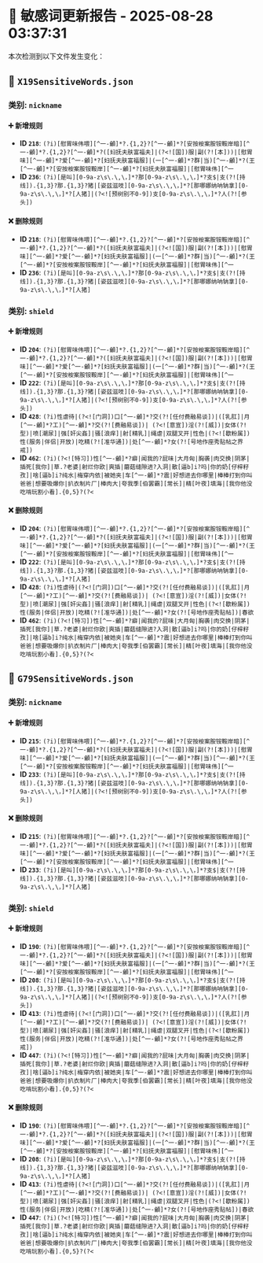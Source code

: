 # 📝 敏感词更新报告 - 2025-08-28 03:37:31

本次检测到以下文件发生变化：

## 📄 `X19SensitiveWords.json`

### 类别: `nickname`

#### ➕ 新增规则
- **ID `218`**: `(?i)[慰胃味伟喂][^一-龥]*?.{1,2}?[^一-龥]*?[安按桉案胺铵鞍岸暗][^一-龥]*?.{1,2}?[^一-龥]*?([妇抚夫肤富福夫]|(?<![国])服|副(?![本]))|[慰胃味][^一-龥]*?爱[^一-龥]*?[妇抚夫肤富福服]|(一[^一-龥]*?群|当)[^一-龥]*?(王[^一-龥]*?[安按桉案胺铵鞍岸][^一-龥]*?[妇抚夫肤富福服]|[慰胃味伟][^一`
- **ID `236`**: `(?i)[是叫][0-9a-z\s\.\,\，]*?那[0-9a-z\s\.\,\，]*?支$|支(?![持线]).{1,3}?那.{1,3}?猪|[姿兹滋吱][0-9a-z\s\.\,\，]*?[那哪娜纳呐钠拿][0-9a-z\s\.\,\，]*?[人猪]|(?<![预树别不0-9])支[0-9a-z\s\.\,\，]*?人(?![参头])`

#### ❌ 删除规则
- **ID `218`**: `(?i)[慰胃味伟喂][^一-龥]*?.{1,2}?[^一-龥]*?[安按桉案胺铵鞍岸暗][^一-龥]*?.{1,2}?[^一-龥]*?([妇抚夫肤富福夫]|(?<![国])服|副(?![本]))|[慰胃味][^一-龥]*?爱[^一-龥]*?[妇抚夫肤富福服]|(一[^一-龥]*?群|当)[^一-龥]*?(王[^一-龥]*?[安按桉案胺铵鞍岸][^一-龥]*?[妇抚夫肤富福服]|[慰胃味伟][^一`
- **ID `236`**: `(?i)[是叫][0-9a-z\s\.\,\，]*?那[0-9a-z\s\.\,\，]*?支$|支(?![持线]).{1,3}?那.{1,3}?猪|[姿兹滋吱][0-9a-z\s\.\,\，]*?[那哪娜纳呐钠拿][0-9a-z\s\.\,\，]*?[人猪]`

### 类别: `shield`

#### ➕ 新增规则
- **ID `204`**: `(?i)[慰胃味伟喂][^一-龥]*?.{1,2}?[^一-龥]*?[安按桉案胺铵鞍岸暗][^一-龥]*?.{1,2}?[^一-龥]*?([妇抚夫肤富福夫]|(?<![国])服|副(?![本]))|[慰胃味][^一-龥]*?爱[^一-龥]*?[妇抚夫肤富福服]|(一[^一-龥]*?群|当)[^一-龥]*?(王[^一-龥]*?[安按桉案胺铵鞍岸][^一-龥]*?[妇抚夫肤富福服]|[慰胃味伟][^一`
- **ID `222`**: `(?i)[是叫][0-9a-z\s\.\,\，]*?那[0-9a-z\s\.\,\，]*?支$|支(?![持线]).{1,3}?那.{1,3}?猪|[姿兹滋吱][0-9a-z\s\.\,\，]*?[那哪娜纳呐钠拿][0-9a-z\s\.\,\，]*?[人猪]|(?<![预树别不0-9])支[0-9a-z\s\.\,\，]*?人(?![参头])`
- **ID `428`**: `(?i)性虐待|(?<![门洞])口[^一-龥]*?交(?![任付费融易谈])|([乳肛]|月[^一-龥]*?工)[^一-龥]*?交(?![费融易谈])| (?<![意宣])淫(?![威])|女体(?!型)|喷[潮尿]|强[奸尖姦]|骚[浪痒]|射[精乳]|绳虐|双腿叉开|性色|(?<![歇粉属])性(服务|伴侣|开放)|吃精(?![准华通])|处[^一-龥]*?女(?![号地作座秀贴帖之界戒])`
- **ID `462`**: `(?i)(?<![特习])性[^一-龥]*?癖|闻我的?屁味|大月匈|胸袭|肉交换|阴茅|插死[我你]|草.?老婆|射烂你欧|爽插|蘑菇缝隙进?入洞|散[逼b]i?吗|你的奶[仔梓籽孜]|啥[逼b]i?纯水|梅穿内依|被她夹|车[^一-龥]*?震|好想进去你哪里|棒棒打到你叫爸爸|想要吸爆你|扒衣制片厂|棒肉大|夸我季[伯罢霸][常长]|精[叶夜]填海|[我你他没吃啃玩割小看].{0,5}?(?<`

#### ❌ 删除规则
- **ID `204`**: `(?i)[慰胃味伟喂][^一-龥]*?.{1,2}?[^一-龥]*?[安按桉案胺铵鞍岸暗][^一-龥]*?.{1,2}?[^一-龥]*?([妇抚夫肤富福夫]|(?<![国])服|副(?![本]))|[慰胃味][^一-龥]*?爱[^一-龥]*?[妇抚夫肤富福服]|(一[^一-龥]*?群|当)[^一-龥]*?(王[^一-龥]*?[安按桉案胺铵鞍岸][^一-龥]*?[妇抚夫肤富福服]|[慰胃味伟][^一`
- **ID `222`**: `(?i)[是叫][0-9a-z\s\.\,\，]*?那[0-9a-z\s\.\,\，]*?支$|支(?![持线]).{1,3}?那.{1,3}?猪|[姿兹滋吱][0-9a-z\s\.\,\，]*?[那哪娜纳呐钠拿][0-9a-z\s\.\,\，]*?[人猪]`
- **ID `428`**: `(?i)性虐待|(?<![门洞])口[^一-龥]*?交(?![任付费融易谈])|([乳肛]|月[^一-龥]*?工)[^一-龥]*?交(?![费融易谈])| (?<![意宣])淫(?![威])|女体(?!型)|喷[潮尿]|强[奸尖姦]|骚[浪痒]|射[精乳]|绳虐|双腿叉开|性色|(?<![歇粉属])性(服务|伴侣|开放)|吃精(?![准华通])|处[^一-龥]*?女(?![号地作座秀贴帖])|春欲`
- **ID `462`**: `(?i)(?<![特习])性[^一-龥]*?癖|闻我的?屁味|大月匈|胸袭|肉交换|阴茅|插死[我你]|草.?老婆|射烂你欧|爽插|蘑菇缝隙进?入洞|散[逼b]i?吗|你的奶[仔梓籽孜]|啥[逼b]i?纯水|梅穿内依|被她夹|车[^一-龥]*?震|好想进去你哪里|棒棒打到你叫爸爸|想要吸爆你|扒衣制片厂|棒肉大|夸我季[伯罢霸][常长]|精[叶夜]填海|[我你他没吃啃玩割小看].{0,5}?(?<`

## 📄 `G79SensitiveWords.json`

### 类别: `nickname`

#### ➕ 新增规则
- **ID `215`**: `(?i)[慰胃味伟喂][^一-龥]*?.{1,2}?[^一-龥]*?[安按桉案胺铵鞍岸暗][^一-龥]*?.{1,2}?[^一-龥]*?([妇抚夫肤富福夫]|(?<![国])服|副(?![本]))|[慰胃味][^一-龥]*?爱[^一-龥]*?[妇抚夫肤富福服]|(一[^一-龥]*?群|当)[^一-龥]*?(王[^一-龥]*?[安按桉案胺铵鞍岸][^一-龥]*?[妇抚夫肤富福服]|[慰胃味伟][^一`
- **ID `233`**: `(?i)[是叫][0-9a-z\s\.\,\，]*?那[0-9a-z\s\.\,\，]*?支$|支(?![持线]).{1,3}?那.{1,3}?猪|[姿兹滋吱][0-9a-z\s\.\,\，]*?[那哪娜纳呐钠拿][0-9a-z\s\.\,\，]*?[人猪]|(?<![预树别不0-9])支[0-9a-z\s\.\,\，]*?人(?![参头])`

#### ❌ 删除规则
- **ID `215`**: `(?i)[慰胃味伟喂][^一-龥]*?.{1,2}?[^一-龥]*?[安按桉案胺铵鞍岸暗][^一-龥]*?.{1,2}?[^一-龥]*?([妇抚夫肤富福夫]|(?<![国])服|副(?![本]))|[慰胃味][^一-龥]*?爱[^一-龥]*?[妇抚夫肤富福服]|(一[^一-龥]*?群|当)[^一-龥]*?(王[^一-龥]*?[安按桉案胺铵鞍岸][^一-龥]*?[妇抚夫肤富福服]|[慰胃味伟][^一`
- **ID `233`**: `(?i)[是叫][0-9a-z\s\.\,\，]*?那[0-9a-z\s\.\,\，]*?支$|支(?![持线]).{1,3}?那.{1,3}?猪|[姿兹滋吱][0-9a-z\s\.\,\，]*?[那哪娜纳呐钠拿][0-9a-z\s\.\,\，]*?[人猪]`

### 类别: `shield`

#### ➕ 新增规则
- **ID `190`**: `(?i)[慰胃味伟喂][^一-龥]*?.{1,2}?[^一-龥]*?[安按桉案胺铵鞍岸暗][^一-龥]*?.{1,2}?[^一-龥]*?([妇抚夫肤富福夫]|(?<![国])服|副(?![本]))|[慰胃味][^一-龥]*?爱[^一-龥]*?[妇抚夫肤富福服]|(一[^一-龥]*?群|当)[^一-龥]*?(王[^一-龥]*?[安按桉案胺铵鞍岸][^一-龥]*?[妇抚夫肤富福服]|[慰胃味伟][^一`
- **ID `208`**: `(?i)[是叫][0-9a-z\s\.\,\，]*?那[0-9a-z\s\.\,\，]*?支$|支(?![持线]).{1,3}?那.{1,3}?猪|[姿兹滋吱][0-9a-z\s\.\,\，]*?[那哪娜纳呐钠拿][0-9a-z\s\.\,\，]*?[人猪]|(?<![预树别不0-9])支[0-9a-z\s\.\,\，]*?人(?![参头])`
- **ID `413`**: `(?i)性虐待|(?<![门洞])口[^一-龥]*?交(?![任付费融易谈])|([乳肛]|月[^一-龥]*?工)[^一-龥]*?交(?![费融易谈])| (?<![意宣])淫(?![威])|女体(?!型)|喷[潮尿]|强[奸尖姦]|骚[浪痒]|射[精乳]|绳虐|双腿叉开|性色|(?<![歇粉属])性(服务|伴侣|开放)|吃精(?![准华通])|处[^一-龥]*?女(?![号地作座秀贴帖之界戒])`
- **ID `447`**: `(?i)(?<![特习])性[^一-龥]*?癖|闻我的?屁味|大月匈|胸袭|肉交换|阴茅|插死[我你]|草.?老婆|射烂你欧|爽插|蘑菇缝隙进?入洞|散[逼b]i?吗|你的奶[仔梓籽孜]|啥[逼b]i?纯水|梅穿内依|被她夹|车[^一-龥]*?震|好想进去你哪里|棒棒打到你叫爸爸|想要吸爆你|扒衣制片厂|棒肉大|夸我季[伯罢霸][常长]|精[叶夜]填海|[我你他没吃啃玩割小看].{0,5}?(?<`

#### ❌ 删除规则
- **ID `190`**: `(?i)[慰胃味伟喂][^一-龥]*?.{1,2}?[^一-龥]*?[安按桉案胺铵鞍岸暗][^一-龥]*?.{1,2}?[^一-龥]*?([妇抚夫肤富福夫]|(?<![国])服|副(?![本]))|[慰胃味][^一-龥]*?爱[^一-龥]*?[妇抚夫肤富福服]|(一[^一-龥]*?群|当)[^一-龥]*?(王[^一-龥]*?[安按桉案胺铵鞍岸][^一-龥]*?[妇抚夫肤富福服]|[慰胃味伟][^一`
- **ID `208`**: `(?i)[是叫][0-9a-z\s\.\,\，]*?那[0-9a-z\s\.\,\，]*?支$|支(?![持线]).{1,3}?那.{1,3}?猪|[姿兹滋吱][0-9a-z\s\.\,\，]*?[那哪娜纳呐钠拿][0-9a-z\s\.\,\，]*?[人猪]`
- **ID `413`**: `(?i)性虐待|(?<![门洞])口[^一-龥]*?交(?![任付费融易谈])|([乳肛]|月[^一-龥]*?工)[^一-龥]*?交(?![费融易谈])| (?<![意宣])淫(?![威])|女体(?!型)|喷[潮尿]|强[奸尖姦]|骚[浪痒]|射[精乳]|绳虐|双腿叉开|性色|(?<![歇粉属])性(服务|伴侣|开放)|吃精(?![准华通])|处[^一-龥]*?女(?![号地作座秀贴帖])|春欲`
- **ID `447`**: `(?i)(?<![特习])性[^一-龥]*?癖|闻我的?屁味|大月匈|胸袭|肉交换|阴茅|插死[我你]|草.?老婆|射烂你欧|爽插|蘑菇缝隙进?入洞|散[逼b]i?吗|你的奶[仔梓籽孜]|啥[逼b]i?纯水|梅穿内依|被她夹|车[^一-龥]*?震|好想进去你哪里|棒棒打到你叫爸爸|想要吸爆你|扒衣制片厂|棒肉大|夸我季[伯罢霸][常长]|精[叶夜]填海|[我你他没吃啃玩割小看].{0,5}?(?<`

